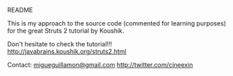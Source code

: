 README

This is my approach to the source code (commented for learning purposes) for the great Struts 2 tutorial by Koushik. 

Don't hesitate to check the tutorial!!! http://javabrains.koushik.org/struts2.html

Contact: migueguillamon@gmail.com
		 http://twitter.com/cineexin